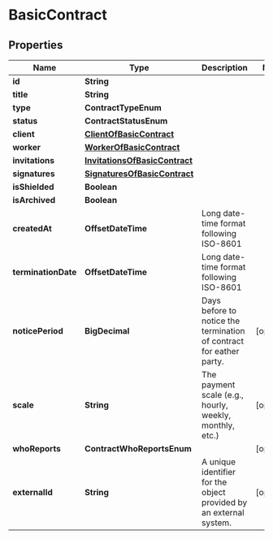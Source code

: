 

# BasicContract


## Properties

| Name | Type | Description | Notes |
|------------ | ------------- | ------------- | -------------|
|**id** | **String** |  |  |
|**title** | **String** |  |  |
|**type** | **ContractTypeEnum** |  |  |
|**status** | **ContractStatusEnum** |  |  |
|**client** | [**ClientOfBasicContract**](ClientOfBasicContract.md) |  |  |
|**worker** | [**WorkerOfBasicContract**](WorkerOfBasicContract.md) |  |  |
|**invitations** | [**InvitationsOfBasicContract**](InvitationsOfBasicContract.md) |  |  |
|**signatures** | [**SignaturesOfBasicContract**](SignaturesOfBasicContract.md) |  |  |
|**isShielded** | **Boolean** |  |  |
|**isArchived** | **Boolean** |  |  |
|**createdAt** | **OffsetDateTime** | Long date-time format following ISO-8601 |  |
|**terminationDate** | **OffsetDateTime** | Long date-time format following ISO-8601 |  |
|**noticePeriod** | **BigDecimal** | Days before to notice the termination of contract for eather party. |  [optional] |
|**scale** | **String** | The payment scale (e.g., hourly, weekly, monthly, etc.) |  [optional] |
|**whoReports** | **ContractWhoReportsEnum** |  |  [optional] |
|**externalId** | **String** | A unique identifier for the object provided by an external system. |  [optional] |



